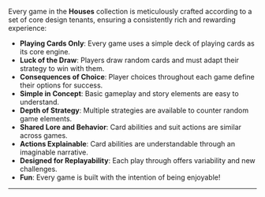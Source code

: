 Every game in the **Houses** collection is meticulously crafted according to a set of core design tenants, ensuring a consistently rich and rewarding experience:

* **Playing Cards Only**: Every game uses a simple deck of playing cards as its core engine.
* **Luck of the Draw**: Players draw random cards and must adapt their strategy to win with them.
* **Consequences of Choice**: Player choices throughout each game define their options for success.
* **Simple in Concept**: Basic gameplay and story elements are easy to understand.
* **Depth of Strategy**: Multiple strategies are available to counter random game elements.
* **Shared Lore and Behavior**: Card abilities and suit actions are similar across games.
* **Actions Explainable**: Card abilities are understandable through an imaginable narrative.
* **Designed for Replayability**: Each play through offers variability and new challenges.
* **Fun**: Every game is built with the intention of being enjoyable!

---